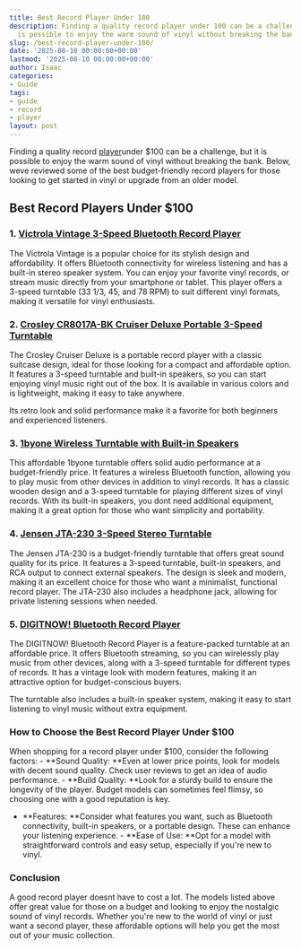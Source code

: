 ```yaml
---
title: Best Record Player Under 100
description: Finding a quality record player under 100 can be a challenge, but it
  is possible to enjoy the warm sound of vinyl without breaking the bank.
slug: /best-record-player-under-100/
date: '2025-08-10 00:00:00+00:00'
lastmod: '2025-08-10 00:00:00+00:00'
author: Isaac
categories:
- Guide
tags:
- guide
- record
- player
layout: post
---
```

Finding a quality record [player](https://pestpolicy.com/best-music-player-for-windows-10-free-download/)under $100 can be a challenge, but it is possible to enjoy the warm sound of vinyl without breaking the bank. Below, weve reviewed some of the best budget-friendly record players for those looking to get started in vinyl or upgrade from an older model.

##  Best Record Players Under $100

### 1. [Victrola Vintage 3-Speed Bluetooth Record Player](https://www.amazon.com/dp/B08FM14M8V?tag=p-policy-20)

The Victrola Vintage is a popular choice for its stylish design and affordability. It offers Bluetooth connectivity for wireless listening and has a built-in stereo speaker system. You can enjoy your favorite vinyl records, or stream music directly from your smartphone or tablet. This player offers a 3-speed turntable (33 1/3, 45, and 78 RPM) to suit different vinyl formats, making it versatile for vinyl enthusiasts.

### 2. [Crosley CR8017A-BK Cruiser Deluxe Portable 3-Speed Turntable](https://www.amazon.com/dp/B086Y4N1F7?tag=p-policy-20)

The Crosley Cruiser Deluxe is a portable record player with a classic suitcase design, ideal for those looking for a compact and affordable option. It features a 3-speed turntable and built-in speakers, so you can start enjoying vinyl music right out of the box. It is available in various colors and is lightweight, making it easy to take anywhere.

Its retro look and solid performance make it a favorite for both beginners and experienced listeners.

### 3. [1byone Wireless Turntable with Built-in Speakers](https://www.amazon.com/dp/B07V25MX3T?tag=p-policy-20)

This affordable 1byone turntable offers solid audio performance at a budget-friendly price. It features a wireless Bluetooth function, allowing you to play music from other devices in addition to vinyl records. It has a classic wooden design and a 3-speed turntable for playing different sizes of vinyl records. With its built-in speakers, you dont need additional equipment, making it a great option for those who want simplicity and portability.

### 4. [Jensen JTA-230 3-Speed Stereo Turntable](https://www.amazon.com/dp/B01G1M8RU6?tag=p-policy-20)

The Jensen JTA-230 is a budget-friendly turntable that offers great sound quality for its price. It features a 3-speed turntable, built-in speakers, and RCA output to connect external speakers. The design is sleek and modern, making it an excellent choice for those who want a minimalist, functional record player. The JTA-230 also includes a headphone jack, allowing for private listening sessions when needed.

### 5. [DIGITNOW! Bluetooth Record Player](https://www.amazon.com/dp/B08H4H7XJ2?tag=p-policy-20)

The DIGITNOW! Bluetooth Record Player is a feature-packed turntable at an affordable price. It offers Bluetooth streaming, so you can wirelessly play music from other devices, along with a 3-speed turntable for different types of records. It has a vintage look with modern features, making it an attractive option for budget-conscious buyers.

The turntable also includes a built-in speaker system, making it easy to start listening to vinyl music without extra equipment.

###  How to Choose the Best Record Player Under $100

When shopping for a record player under $100, consider the following factors: - **Sound Quality: **Even at lower price points, look for models with decent sound quality. Check user reviews to get an idea of audio performance. - **Build Quality: **Look for a sturdy build to ensure the longevity of the player. Budget models can sometimes feel flimsy, so choosing one with a good reputation is key.

- **Features: **Consider what features you want, such as Bluetooth connectivity, built-in speakers, or a portable design. These can enhance your listening experience. - **Ease of Use: **Opt for a model with straightforward controls and easy setup, especially if you're new to vinyl.

###  Conclusion

A good record player doesnt have to cost a lot. The models listed above offer great value for those on a budget and looking to enjoy the nostalgic sound of vinyl records. Whether you're new to the world of vinyl or just want a second player, these affordable options will help you get the most out of your music collection.